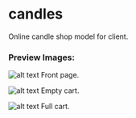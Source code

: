 # candles
Online candle shop model for client.

### **Preview Images**:
![alt text](https://cdn.discordapp.com/attachments/511377289200664578/1011593196305924096/unknown.png)
Front page.

![alt text](https://cdn.discordapp.com/attachments/511377289200664578/1011593246402682890/unknown.png)
Empty cart.

![alt text](https://cdn.discordapp.com/attachments/511377289200664578/1011593327575060521/unknown.png)
Full cart.
